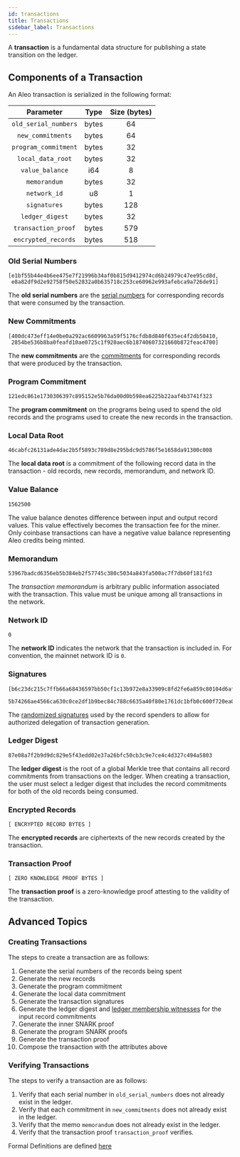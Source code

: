 ```yaml
---
id: transactions
title: Transactions
sidebar_label: Transactions
---
```


A **transaction** is a fundamental data structure for publishing a state transition on the ledger.

## Components of a Transaction

An Aleo transaction is serialized in the following format:

|        Parameter        |                       Type                       | Size (bytes) |
|:-----------------------:|:------------------------------------------------:|:------------:|
|   `old_serial_numbers`  |                     bytes                        |       64     |
|    `new_commitments`    |                     bytes                        |       64     |
|  `program_commitment` |                     bytes                        |       32     |
|    `local_data_root`    |                     bytes                        |       32     |
|     `value_balance`     |                      i64                         |        8     |
|       `memorandum`      |                     bytes                        |       32     |
|       `network_id`      |                      u8                          |        1     |
|       `signatures`      |                     bytes                        |      128     |
|     `ledger_digest`     |                     bytes                        |       32     |
|   `transaction_proof`   |                     bytes                        |      579     |
|   `encrypted_records`   |                     bytes                        |      518     |

### Old Serial Numbers

```
[e1bf55b44e4b6ee475e7f21996b34af0b815d9412974cd6b24979c47ee95cd8d,
 e8a82df9d2e92758f50e52832a0b635718c253ce60962e993afebca9a726de91]
```

The **old serial numbers** are the [serial numbers](06_glossary.md#record-serial-number) for corresponding records
that were consumed by the transaction.

### New Commitments

```
[400dc473eff14e0be0a292ac6609963a59f5176cfdb8d840f635ec4f2db50410,
 2854be536b8ba0feafd10ae0725c1f920aec6b18740607321660b872feac4700]
```

The **new commitments** are the [commitments](06_glossary.md#record-commitment) for corresponding records that were produced by the transaction.

### Program Commitment

```
121edc861e1730306397c895152e5b76da00d0b598ea6225b22aaf4b3741f323
```

The **program commitment** on the programs being used to spend the old records and the programs used to create the new records in the transaction.

### Local Data Root

```
46cabfc26131ade4dac2b5f5893c789d8e295bdc9d5786f5e1658da91300c008
```

The **local data root** is a commitment of the following record data in the transaction - old records, new records, memorandum, and network ID.

### Value Balance

```
1562500
```

The value balance denotes difference between input and output record values. This value effectively becomes the transaction fee for the miner. 
Only coinbase transactions can have a negative value balance representing Aleo credits being minted.

### Memorandum

```
53967badcd6356eb5b384eb2f57745c380c5034a843fa500ac7f7db60f181fd3
```

The *transaction memorandum* is arbitrary public information associated with the transaction. This value must be unique among all transactions in the network.

### Network ID

```
0
```

The **network ID** indicates the network that the transaction is included in. For convention, the mainnet network ID is `0`.

### Signatures

```
[b6c23dc215c7ffb66a68436597bb50cf1c13b972e8a33909c8fd2fe6a859c80104d6afabbd875ae911818cf76a9a72229cf31cde036d6c33199abc39692b9700,
 5b74266ae4566ca630c0ce2df1b9bec84c788c6635a40f80e1761dc1bfb0c600f720ea0c6d5e9b8a579e6f00ad6ccfdf916b96b1189c1ff470bfb77d10513703]
```

The [randomized signatures](06_glossary.md#randomized-signature) used by the record spenders to allow for authorized delegation of transaction generation.

### Ledger Digest

```
87e08a7f2b9d9dc829e5f43edd02e37a26bfc50cb3c9e7ce4c4d327c494a5803
```

The **ledger digest** is the root of a global Merkle tree that contains all record commitments from transactions on the ledger.
When creating a transaction, the user must select a ledger digest that includes the record commitments for both of the old records being consumed.

### Encrypted Records

```
[ ENCRYPTED RECORD BYTES ]
```

The **encrypted records** are ciphertexts of the new records created by the transaction.

### Transaction Proof

```
[ ZERO KNOWLEDGE PROOF BYTES ]
```

The **transaction proof** is a zero-knowledge proof attesting to the validity of the transaction.

## Advanced Topics

### Creating Transactions

The steps to create a transaction are as follows:

1. Generate the serial numbers of the records being spent
2. Generate the new records
3. Generate the program commitment
4. Generate the local data commitment
5. Generate the transaction signatures
6. Generate the ledger digest and [ledger membership witnesses](06_glossary.md#ledger-membership-witness) for the input record commitments 
7. Generate the inner SNARK proof
8. Generate the program SNARK proofs
9. Generate the transaction proof
10. Compose the transaction with the attributes above


### Verifying Transactions

The steps to verify a transaction are as follows:

1. Verify that each serial number in `old_serial_numbers` does not already exist in the ledger.
2. Verify that each commitment in `new_commitments` does not already exist in the ledger.
3. Verify that the memo `memorandum` does not already exist in the ledger.
4. Verify that the transaction proof `transaction_proof` verifies.


Formal Definitions are defined [here]()